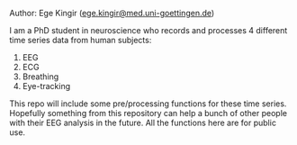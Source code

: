 Author: Ege Kingir (ege.kingir@med.uni-goettingen.de)

I am a PhD student in neuroscience who records and processes 4 different time series data from human subjects:
  1) EEG
  2) ECG
  3) Breathing
  4) Eye-tracking

This repo will include some pre/processing functions for these time series.
Hopefully something from this repository can help a bunch of other people with their EEG analysis in the future.
All the functions here are for public use.
